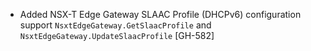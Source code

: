 * Added NSX-T Edge Gateway SLAAC Profile (DHCPv6) configuration support
  `NsxtEdgeGateway.GetSlaacProfile` and `NsxtEdgeGateway.UpdateSlaacProfile` [GH-582]
